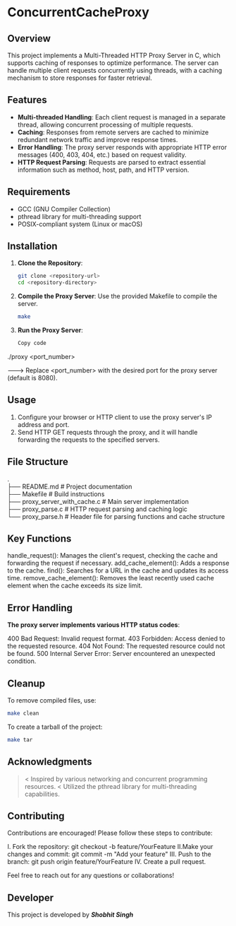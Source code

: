 # ConcurrentCacheProxy

## Overview

This project implements a Multi-Threaded HTTP Proxy Server in C, which supports caching of responses to optimize performance. The server can handle multiple client requests concurrently using threads, with a caching mechanism to store responses for faster retrieval.

## Features

- **Multi-threaded Handling**: Each client request is managed in a separate thread, allowing concurrent processing of multiple requests.
- **Caching**: Responses from remote servers are cached to minimize redundant network traffic and improve response times.
- **Error Handling**: The proxy server responds with appropriate HTTP error messages (400, 403, 404, etc.) based on request validity.
- **HTTP Request Parsing**: Requests are parsed to extract essential information such as method, host, path, and HTTP version.

## Requirements

- GCC (GNU Compiler Collection)
- pthread library for multi-threading support
- POSIX-compliant system (Linux or macOS)

## Installation

1. **Clone the Repository**:
   ```bash
   git clone <repository-url>
   cd <repository-directory>
   
2. **Compile the Proxy Server**: Use the provided Makefile to compile the server.
   ```bash
   make
   
3. **Run the Proxy Server**:
   ```bash
   Copy code
  ./proxy <port_number>

  ---> Replace <port_number> with the desired port for the proxy server (default is 8080).
  
## Usage

1. Configure your browser or HTTP client to use the proxy server's IP address and port.
2. Send HTTP GET requests through the proxy, and it will handle forwarding the requests to the specified servers.

## File Structure
. <br>
├── README.md              # Project documentation <br>
├── Makefile               # Build instructions <br>
├── proxy_server_with_cache.c  # Main server implementation <br>
├── proxy_parse.c          # HTTP request parsing and caching logic <br>
└── proxy_parse.h          # Header file for parsing functions and cache structure <br>

## Key Functions

handle_request(): Manages the client's request, checking the cache and forwarding the request if necessary.
add_cache_element(): Adds a response to the cache.
find(): Searches for a URL in the cache and updates its access time.
remove_cache_element(): Removes the least recently used cache element when the cache exceeds its size limit.

## Error Handling

**The proxy server implements various HTTP status codes**:

400 Bad Request: Invalid request format.
403 Forbidden: Access denied to the requested resource.
404 Not Found: The requested resource could not be found.
500 Internal Server Error: Server encountered an unexpected condition.

## Cleanup
To remove compiled files, use:
   ```bash
   make clean
   ```
To create a tarball of the project:
```bash
make tar
```
 ## Acknowledgments
 
>< Inspired by various networking and concurrent programming resources.
>< Utilized the pthread library for multi-threading capabilities.

## Contributing

Contributions are encouraged! Please follow these steps to contribute:

I. Fork the repository: git checkout -b feature/YourFeature
II.Make your changes and commit: git commit -m "Add your feature"
III. Push to the branch: git push origin feature/YourFeature
IV. Create a pull request.

Feel free to reach out for any questions or collaborations!

## Developer

This project is developed by ***Shobhit Singh***
